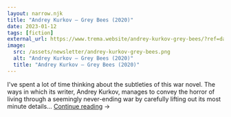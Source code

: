 ```yaml
---
layout: narrow.njk
title: "Andrey Kurkov – Grey Bees (2020)"
date: 2023-01-12
tags: [fiction]
external_url: https://www.trema.website/andrey-kurkov-grey-bees/?ref=daniel.pizza
image:
  src: /assets/newsletter/andrey-kurkov-grey-bees.png
  alt: "Andrey Kurkov – Grey Bees (2020)"
  title: "Andrey Kurkov – Grey Bees (2020)"
---
```


I've spent a lot of time thinking about the subtleties of this war novel. The ways in which its writer, Andrey Kurkov, manages to convey the horror of living through a seemingly never-ending war by carefully lifting out its most minute details... <a href="{{ external_url }}" title="Read my recommendation for Grey Bees by Andrey Kurkov" rel="external" target="_blank">Continue reading</a> →
